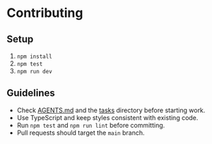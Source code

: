 # Contributing

## Setup

1. `npm install`
2. `npm test`
3. `npm run dev`

## Guidelines

- Check [AGENTS.md](./AGENTS.md) and the [tasks](./tasks) directory before starting work.
- Use TypeScript and keep styles consistent with existing code.
- Run `npm test` and `npm run lint` before committing.
- Pull requests should target the `main` branch.
